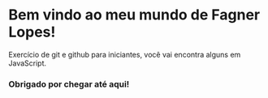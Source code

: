 # Bem vindo ao meu mundo de Fagner Lopes!

Exercício de git e github para iniciantes, você vai encontra alguns em JavaScript.

### Obrigado por chegar até aqui!